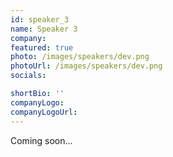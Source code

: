 ```yaml
---
id: speaker_3
name: Speaker 3
company: 
featured: true
photo: /images/speakers/dev.png
photoUrl: /images/speakers/dev.png
socials:

shortBio: ''
companyLogo:
companyLogoUrl:
---
```


Coming soon...
